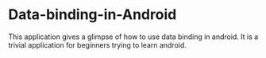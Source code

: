# Data-binding-in-Android

This application gives a glimpse of how to use data binding in android. It is a trivial application for beginners trying to learn android.
